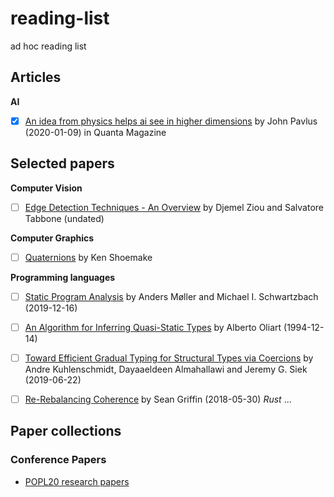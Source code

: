 # reading-list
ad hoc reading list

<!-- template:
* [ ] [ARTICLE](URL) by AUTHOR (yyyy-mm-dd) 
-->

## Articles

**AI**

* [x] [An idea from physics helps ai see in higher dimensions](https://www.quantamagazine.org/an-idea-from-physics-helps-ai-see-in-higher-dimensions-20200109) by John Pavlus (2020-01-09) in Quanta Magazine

## Selected papers

**Computer Vision**
* [ ] [Edge Detection Techniques - An Overview](https://pdfs.semanticscholar.org/587a/acc01a4c33f0fe7fb172f5db785f40522b57.pdf)  by Djemel Ziou and Salvatore Tabbone (undated)

**Computer Graphics**

* [ ] [Quaternions](http://www.cs.ucr.edu/~vbz/resources/quatut.pdf) by Ken Shoemake

**Programming languages**

* [ ] [Static Program Analysis](https://cs.au.dk/~amoeller/spa/spa.pdf) by Anders Møller and Michael I. Schwartzbach (2019-12-16)
* [ ] [An Algorithm for Inferring Quasi-Static Types](https://open.bu.edu/bitstream/handle/2144/1483/1994-013-quasi-static-types.pdf) by Alberto Oliart (1994-12-14)
* [ ] [Toward Efficient Gradual Typing for Structural Types via Coercions](https://akuhlens.github.io/paper/pldi19.pdf) by Andre Kuhlenschmidt, Dayaaeldeen Almahallawi and Jeremy G. Siek (2019-06-22)

* [ ] [Re-Rebalancing Coherence](https://github.com/rust-lang/rfcs/blob/master/text/2451-re-rebalancing-coherence.md) by Sean Griffin (2018-05-30) _Rust_
...

## Paper collections

### Conference Papers

*  [POPL20 research papers](https://popl20.sigplan.org/track/POPL-2020-Research-Papers#event-overview)
